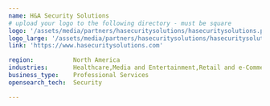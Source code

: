 ```yaml
---
name: H&A Security Solutions
# upload your logo to the following directory - must be square
logo: '/assets/media/partners/hasecuritysolutions/hasecuritysolutions.png'
logo_large: '/assets/media/partners/hasecuritysolutions/hasecuritysolutions_BackgroundRemoved.png'
link: 'https://www.hasecuritysolutions.com'

region:           North America
industries:       Healthcare,Media and Entertainment,Retail and e-Commerce
business_type:    Professional Services
opensearch_tech:  Security

---
```

